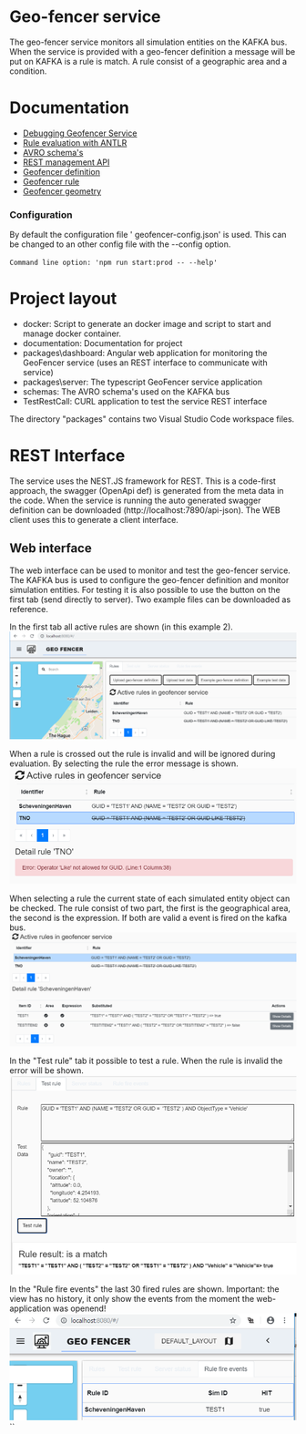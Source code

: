 # Geo-fencer service
The geo-fencer service monitors all simulation entities on the KAFKA bus. When the service is provided with a geo-fencer definition a message will be put on KAFKA is a rule is match. A rule consist of a geographic area and a condition. 

# Documentation
* [Debugging Geofencer Service](documentation/DebuggingGeoFencerService.md)
* [Rule evaluation with ANTLR](documentation/ANTLR.md)
* [AVRO schema's](documentation/AvroSchemas.md)
* [REST management API](documentation/RestManagementInterface.md)
* [Geofencer definition](documentation/GeofencerDefinition.md)
* [Geofencer rule](documentation/GeofencerRule.md)
* [Geofencer geometry](documentation/GeofencerGeometry.md)
### Configuration

By default the configuration file ' geofencer-config.json' is used. This can be changed to an other config file with the --config option.

`Command line option: 'npm run start:prod -- --help'`




# Project layout

* docker: Script to generate an docker image and script to start and manage docker container.
* documentation: Documentation for project
* packages\dashboard: Angular web application for monitoring the GeoFencer service (uses an REST interface to communicate with service)
* packages\server: The typescript GeoFencer service application
* schemas: The AVRO schema's used on the KAFKA bus
* TestRestCall: CURL application to test the service REST interface

The directory "packages" contains two Visual Studio Code workspace files.

# REST Interface

The service uses the NEST.JS framework for REST. This is a code-first approach, the swagger (OpenApi def) is generated  from the meta data in the code. When the service is running the auto generated swagger definition can be downloaded (http://localhost:7890/api-json). The WEB client uses this to generate a client interface. 

## Web interface

The web interface can be used to monitor and test the geo-fencer service. The KAFKA bus is used to configure the geo-fencer definition and monitor simulation entities. For testing it is also possible to use the button on the first tab (send directly to server). Two example files can be downloaded as reference.

In the first tab all active rules are shown (in this example 2). 
![](documentation/screenshots/ActiveRules.png)

When a rule is crossed out the rule is invalid and will be ignored during evaluation. By selecting the rule the error message is shown.
![](documentation/screenshots/InvalidRule.png)

When selecting a rule the current state of each simulated entity object can be checked. The rule consist of two part, the first is the geographical area, the second is the expression. If both are valid a event is fired on the kafka bus.
![](documentation/screenshots/RuleDetailInfo.png)

In the "Test rule" tab it possible to test a rule. When the rule is invalid the error will be shown.
![](documentation/screenshots/TestRuleExpression.png)

In the "Rule fire events" the last 30 fired rules are shown. Important: the view has no history, it only show the events from the moment the web-application was openend!
![](documentation/screenshots/RuleFired.png)``